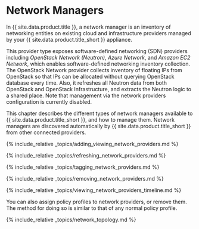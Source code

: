 # Network Managers

In {{ site.data.product.title }}, a network manager is an inventory of networking
entities on existing cloud and infrastructure providers managed by your
{{ site.data.product.title_short }} appliance.

This provider type exposes software-defined networking (SDN) providers
including *OpenStack Network (Neutron)*, *Azure Network*, and *Amazon
EC2 Network*, which enables software-defined networking inventory
collection. The OpenStack Network provider collects inventory of
floating IPs from OpenStack so that IPs can be allocated without
querying OpenStack database every time. Also, it refreshes all Neutron
data from both OpenStack and OpenStack Infrastructure, and extracts the
Neutron logic to a shared place. Note that management via the network
providers configuration is currently disabled.

This chapter describes the different types of network managers available
to {{ site.data.product.title_short }}, and how to manage them. Network managers are
discovered automatically by {{ site.data.product.title_short }} from other connected
providers.

{% include_relative _topics/adding_viewing_network_providers.md %}

{% include_relative _topics/refreshing_network_providers.md %}

{% include_relative _topics/tagging_network_providers.md %}

{% include_relative _topics/removing_network_providers.md %}

{% include_relative _topics/viewing_network_providers_timeline.md
%}

You can also assign policy profiles to network providers, or remove
them. The method for doing so is similar to that of any normal policy
profile.

{% include_relative _topics/network_topology.md %}
